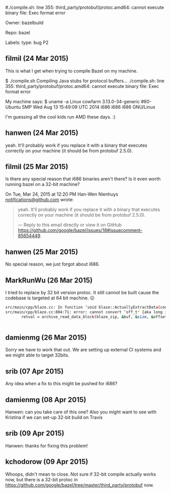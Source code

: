#./compile.sh: line 355: third_party/protobuf/protoc.amd64: cannot execute binary file: Exec format error

Owner: bazelbuild

Repo: bazel

Labels: type: bug P2 

## filmil (24 Mar 2015)

This is what I get when trying to compile Bazel on my machine.

$ ./compile.sh 
Compiling Java stubs for protocol buffers...
./compile.sh: line 355: third_party/protobuf/protoc.amd64: cannot execute binary file: Exec format error

My machine says:
$ uname -a
Linux cowfarm 3.13.0-34-generic #60-Ubuntu SMP Wed Aug 13 15:49:09 UTC 2014 i686 i686 i686 GNU/Linux

I'm guessing all the cool kids run AMD these days. :)


## hanwen (24 Mar 2015)

yeah. It'll probably work if you replace it with a binary that executes correctly on your machine (it should be from protobuf 2.5.0).


## filmil (25 Mar 2015)

Is there any special reason that i686 binaries aren't there? Is it even
worth running bazel on a 32-bit machine?

On Tue, Mar 24, 2015 at 12:20 PM Han-Wen Nienhuys notifications@github.com
wrote:

> yeah. It'll probably work if you replace it with a binary that executes
> correctly on your machine (it should be from protobuf 2.5.0).
> 
> —
> Reply to this email directly or view it on GitHub
> https://github.com/google/bazel/issues/18#issuecomment-85654449.


## hanwen (25 Mar 2015)

No special reason, we just forgot about i686.


## MarkRunWu (26 Mar 2015)

I tried to replace by 32 bit version protoc.
It still cannot be built cause the codebase is targeted at 64 bit machine. :confounded: 

``` bash
src/main/cpp/blaze.cc: In function ‘void blaze::ActuallyExtractData(const string&, const string&)’:
src/main/cpp/blaze.cc:804:71: error: cannot convert ‘off_t* {aka long int*}’ to ‘int64_t* {aka long long int*}’ for argument ‘4’ to ‘int archive_read_data_block(archive*, const void**, size_t*, int64_t*)’
       retval = archive_read_data_block(blaze_zip, &buf, &size, &offset);
                                                                       ^
```


## damienmg (26 Mar 2015)

Sorry we have to work that out. We are setting up external CI systems and we might able to target 32bits.


## srib (07 Apr 2015)

Any idea when a fix to this might be pushed for i686?


## damienmg (08 Apr 2015)

Hanwen: can you take care of this one?
Also you might want to see with Kristina if we can set-up 32-bit build on Travis


## srib (09 Apr 2015)

Hanwen: thanks for fixing this problem!


## kchodorow (09 Apr 2015)

Whoops, didn't mean to close.  Not sure if 32-bit compile actually works now, but there is a 32-bit protoc in https://github.com/google/bazel/tree/master/third_party/protobuf now.



